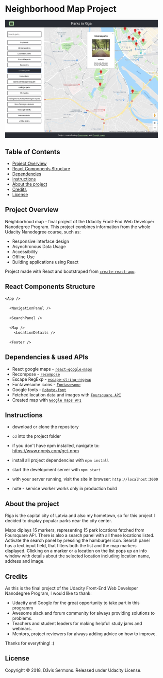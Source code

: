 # Neighborhood Map Project

<img src="/app.jpg" alt="Project Screenshot">

## Table of Contents
* [Project Overview](#project-overview)
* [React Components Structure](#react-components-structure)
* [Dependencies](#dependencies)
* [Instructions](#instructions)
* [About the project](#about-the-project)
* [Credits](#credits)
* [License](#license)

## Project Overview
Neighborhood map - final project of the Udacity Front-End Web Developer Nanodegree Program.
This project combines information from the whole Udacity Nanodegree course, such as:

* Responsive interface design
* Asynchronous Data Usage
* Accessibility
* Offline Use
* Building applications using React

Project made with React and bootstraped from [`create-react-app`](https://github.com/facebook/create-react-app).

## React Components Structure
```
<App />

  <NavigationPanel />

  <SearchPanel />

  <Map />
    <LocationDetails />

  <Footer />

```

## Dependencies & used APIs

* React google maps - [`react-google-maps`](https://tomchentw.github.io/react-google-maps/)
* Recompose - [`recompose`](https://github.com/acdlite/recompose)
* Escape RegExp - [`escape-string-regexp`](https://www.npmjs.com/package/escape-string-regexp)
* Fontawesome icons - [`Fontawesome`](https://fontawesome.com/how-to-use/on-the-web/setup/getting-started?using=web-fonts-with-css)
* Google fonts - [`Roboto-font`](https://fonts.google.com/specimen/Roboto)
* Fetched location data and images with [`Foursquare API`](https://developer.foursquare.com/)
* Created map with [`Google maps API`](https://developers.google.com/maps/documentation/javascript/tutorial)

## Instructions


* download or clone the repository
* `cd` into the project folder
* if you don't have npm installed, navigate to: https://www.npmjs.com/get-npm
* install all project dependencies with `npm install`
* start the development server with `npm start`
* with your server running, visit the site in browser: `http://localhost:3000`

* note - service worker works only in production build

## About the project

Riga is the capital city of Latvia and also my hometown, so for this project I decided to display popular parks near the city center.

Maps diplays 15 markers, representing 15 park locations fetched from Foursquare API. There is also a search panel with all these locations listed. Activate the search panel by pressing the hamburger icon. Search panel has a text input field, that filters both the list and the map markers displayed. Clicking on a marker or a location on the list pops up an info window with details about the selected location including location name, address and image.

## Credits

As this is the final project of the Udacity Front-End Web Developer Nanodegree Program, I would like to thank:

* Udacity and Google for the great opportunity to take part in this programm
* Awesome slack and forum community for always providing solutions to problems.
* Teachers and student leaders for making helpfull study jams and webinars.
* Mentors, project reviewers for always adding advice on how to improve.

Thanks for everything! :)

## License

Copyright © 2018, Dāvis Sermons. Released under Udacity License.
